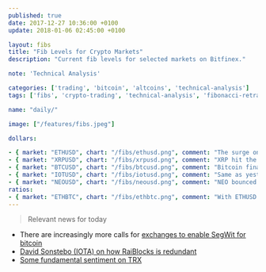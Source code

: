 ```yaml
---
published: true
date: 2017-12-27 10:36:00 +0100
update: 2018-01-06 02:45:00 +0100

layout: fibs
title: "Fib Levels for Crypto Markets"
description: "Current fib levels for selected markets on Bitfinex."

note: 'Technical Analysis'

categories: ['trading', 'bitcoin', 'altcoins', 'technical-analysis']
tags: ['fibs', 'crypto-trading', 'technical-analysis', 'fibonacci-retracement']

name: "daily/"

image: ["/features/fibs.jpeg"]

dollars:

- { market: "ETHUSD", chart: "/fibs/ethusd.png", comment: "The surge on ETHUSD was too fast and got stopped by the bband. There could be one more push upwards but a retest of breakout wouldn't be surprising either." }
- { market: "XRPUSD", chart: "/fibs/xrpusd.png", comment: "XRP hit the target of the correction - dropped to about $2.20, bounced with a proper bottom wick and currently sits at previous ATH. It should consolidate here for a bit, if it starts dropping more this might be it." }
- { market: "BTCUSD", chart: "/fibs/btcusd.png", comment: "Bitcoin finally broke upwards. There is no fib here in the area around 17k but if you look closela at 4H candles from the runup to 20k you will see there is still plenty of resistance right where it's at now. It is still a risky situation especially for medium-term leveraged positions: even after the 17.9k fib the market could still decide to make a range on 1W and drop again." }
- { market: "IOTUSD", chart: "/fibs/iotusd.png", comment: "Same as yesterday: Still positively curving up." }
- { market: "NEOUSD", chart: "/fibs/neousd.png", comment: "NEO bounced from a weak-ish support at $88 during its retracement. Let's see if this was the bottom of the bull flag." }
ratios:
- { market: "ETHBTC", chart: "/fibs/ethbtc.png", comment: "With ETHUSD consolidating the ratio really took the hit but in fact at the moment it looks merely as throwback to resistance. " }
---
```



> Relevant news for today

* There are increasingly more calls for [exchanges to enable SegWit for bitcoin](https://www.reddit.com/r/Bitcoin/comments/7oaug2/dear_coinbase_i_want_to_know_when_can_i_start/?utm_source=altcointradingnet)
* [David Sonstebo (IOTA) on how RaiBlocks is redundant](https://i.imgur.com/AvXMspp.jpg)
* [Some fundamental sentiment on TRX](https://www.reddit.com/r/ethtrader/comments/7oa8lh/why_it_looks_like_trx_is_hyped_bullshit/)
